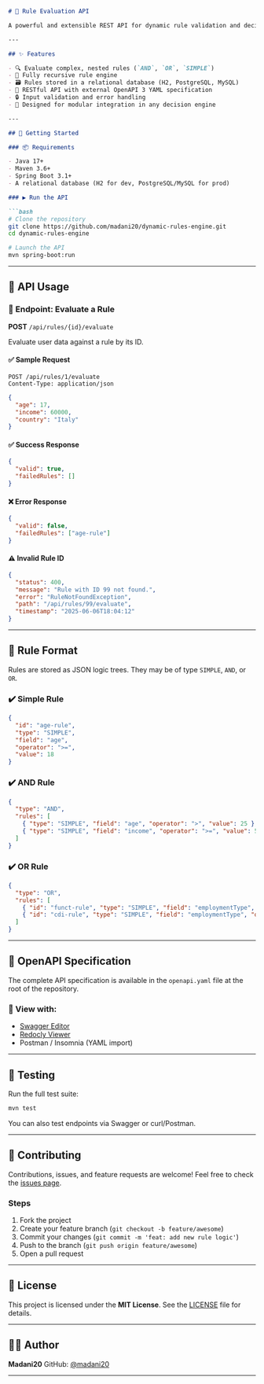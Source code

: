 
````markdown
# 🧠 Rule Evaluation API

A powerful and extensible REST API for dynamic rule validation and decision-making. This API empowers systems to perform runtime validation of arbitrary JSON data against hierarchical logic trees defined and persisted in JSON.

---

## ✨ Features

- 🔍 Evaluate complex, nested rules (`AND`, `OR`, `SIMPLE`)
- 🔄 Fully recursive rule engine
- 🗃️ Rules stored in a relational database (H2, PostgreSQL, MySQL)
- 🔌 RESTful API with external OpenAPI 3 YAML specification
- 🔒 Input validation and error handling
- 🧩 Designed for modular integration in any decision engine

---

## 🚀 Getting Started

### 📦 Requirements

- Java 17+
- Maven 3.6+
- Spring Boot 3.1+
- A relational database (H2 for dev, PostgreSQL/MySQL for prod)

### ▶️ Run the API

```bash
# Clone the repository
git clone https://github.com/madani20/dynamic-rules-engine.git
cd dynamic-rules-engine

# Launch the API
mvn spring-boot:run
````

---

## 📡 API Usage

### 🔌 Endpoint: Evaluate a Rule

**POST** `/api/rules/{id}/evaluate`

Evaluate user data against a rule by its ID.

#### ✅ Sample Request

```http
POST /api/rules/1/evaluate
Content-Type: application/json
```

```json
{
  "age": 17,
  "income": 60000,
  "country": "Italy"
}
```

#### ✅ Success Response

```json
{
  "valid": true,
  "failedRules": []
}
```

#### ❌ Error Response

```json
{
  "valid": false,
  "failedRules": ["age-rule"]
}
```

#### ⚠️ Invalid Rule ID

```json
{
  "status": 400,
  "message": "Rule with ID 99 not found.",
  "error": "RuleNotFoundException",
  "path": "/api/rules/99/evaluate",
  "timestamp": "2025-06-06T18:04:12"
}
```

---

## 🧠 Rule Format

Rules are stored as JSON logic trees. They may be of type `SIMPLE`, `AND`, or `OR`.

### ✔️ Simple Rule

```json
{
  "id": "age-rule",
  "type": "SIMPLE",
  "field": "age",
  "operator": ">=",
  "value": 18
}
```

### ✔️ AND Rule

```json
{
  "type": "AND",
  "rules": [
    { "type": "SIMPLE", "field": "age", "operator": ">", "value": 25 },
    { "type": "SIMPLE", "field": "income", "operator": ">=", "value": 50000 }
  ]
}
```

### ✔️ OR Rule

```json
{
  "type": "OR",
  "rules": [
    { "id": "funct-rule", "type": "SIMPLE", "field": "employmentType", "operator": "==", "value": "Fonctionnaire" },
    { "id": "cdi-rule", "type": "SIMPLE", "field": "employmentType", "operator": "==", "value": "CDI" }
  ]
}
```

---

## 📜 OpenAPI Specification

The complete API specification is available in the `openapi.yaml` file at the root of the repository.

### 📖 View with:

* [Swagger Editor](https://editor.swagger.io/)
* [Redocly Viewer](https://redocly.github.io/redoc/)
* Postman / Insomnia (YAML import)

---

## 🧪 Testing

Run the full test suite:

```bash
mvn test
```

You can also test endpoints via Swagger or curl/Postman.

---

## 👥 Contributing

Contributions, issues, and feature requests are welcome!
Feel free to check the [issues page](https://github.com/madani20/dynamic-rules-engine/issues).

### Steps

1. Fork the project
2. Create your feature branch (`git checkout -b feature/awesome`)
3. Commit your changes (`git commit -m 'feat: add new rule logic'`)
4. Push to the branch (`git push origin feature/awesome`)
5. Open a pull request

---

## 📄 License

This project is licensed under the **MIT License**.
See the [LICENSE](LICENSE) file for details.

---

## 🧑‍💻 Author

**Madani20**
GitHub: [@madani20](https://github.com/madani20)

---

